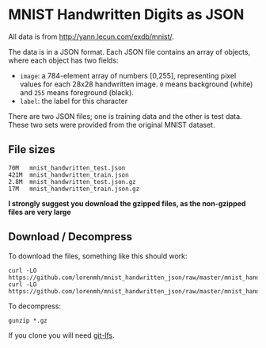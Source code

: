 # MNIST Handwritten Digits as JSON
All data is from http://yann.lecun.com/exdb/mnist/.

The data is in a JSON format. Each JSON file contains an array of objects,
where each object has two fields:

* `image`: a 784-element array of numbers [0,255], representing pixel values
  for each 28x28 handwritten image. `0` means background (white) and `255` means
  foreground (black).
* `label`: the label for this character

There are two JSON files; one is training data and the other is test data.
These two sets were provided from the original MNIST dataset.

## File sizes

    70M   mnist_handwritten_test.json
    421M  mnist_handwritten_train.json
    2.8M  mnist_handwritten_test.json.gz
    17M   mnist_handwritten_train.json.gz

**I strongly suggest you download the gzipped files, as the non-gzipped files
are very large**

## Download / Decompress

To download the files, something like this should work:

    curl -LO https://github.com/lorenmh/mnist_handwritten_json/raw/master/mnist_handwritten_test.json.gz
    curl -LO https://github.com/lorenmh/mnist_handwritten_json/raw/master/mnist_handwritten_train.json.gz

To decompress:

    gunzip *.gz

If you clone you will need [git-lfs](https://git-lfs.github.com/).
